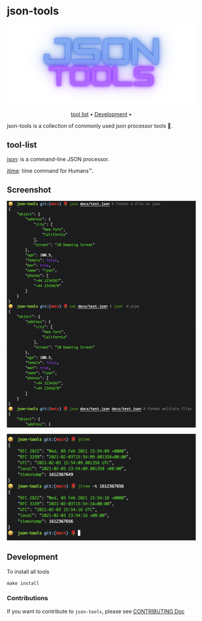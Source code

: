# json-tools

<p align="center">
  <img src="/docs/images/logo.jpg">
</p>

<p align="center">
  <a href="#tool-list">tool list</a> •
  <a href="#Development">Development</a> •
</p>

json-tools is a collection of commonly used json processor tools 🌹.

## tool-list

[json](./bin/json): is a command-line JSON processor.

[jtime](./bin/jtime): time command for Humans™.

## Screenshot

<p align="center">
  <img src="/docs/images/json.png">
</p>

<p align="center">
  <img src="/docs/images/jtime.png">
</p>

## Development

To install all tools 

```shell
make install 
```

###  Contributions
If you want to contribute to `json-tools`, please see [CONTRIBUTING Doc](./CONTRIBUTING.md)